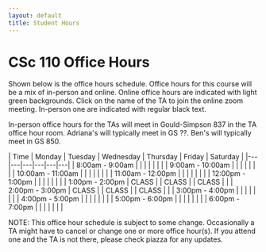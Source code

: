 ```yaml
---
layout: default
title: Student Hours
---
```


<style>
.updateA { 
  color: rgb(191, 32, 55);
}

a {
  background-color: lightgreen;
  color: black;
}
</style>

# CSc 110 Office Hours


Shown below is the office hours schedule.
Office hours for this course will be a mix of in-person and online.
Online office hours are indicated with light green backgrounds.
Click on the name of the TA to join the online zoom meeting.
In-person one are indicated with regular black text.

In-person office hours for the TAs will meet in Gould-Simpson 837 in the TA office hour room.
Adriana's will typically meet in GS ??.
Ben's will typically meet in GS 850.


| Time | Monday | Tuesday | Wednesday | Thursday | Friday | Saturday |
|---|---|---|---|---|---|
| 8:00am - 9:00am   | | | | | | |
| 9:00am - 10:00am  | | | | | | |
| 10:00am - 11:00am | | | | | | |
| 11:00am - 12:00pm | | | | | | | 
| 12:00pm - 1:00pm  | | | | | | |
| 1:00pm - 2:00pm   | CLASS | | CLASS | | CLASS | |
| 2:00pm - 3:00pm   | CLASS | | CLASS | | CLASS | |
| 3:00pm - 4:00pm   | | | | | | |
| 4:00pm - 5:00pm   | | | | | | |
| 5:00pm - 6:00pm   | | | | | | |
| 6:00pm - 7:00pm   | | | | | | |

NOTE: This office hour schedule is subject to some change.
Occasionally a TA might have to cancel or change one or more office hour(s).
If you attend one and the TA is not there, please check piazza for any updates.

